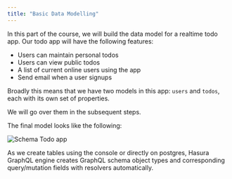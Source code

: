 ```yaml
---
title: "Basic Data Modelling"
---
```


In this part of the course, we will build the data model for a realtime todo app. Our todo app will have the following features:

- Users can maintain personal todos
- Users can view public todos
- A list of current online users using the app
- Send email when a user signups

Broadly this means that we have two models in this app: `users` and `todos`, each with its own set of properties.

We will go over them in the subsequent steps.

The final model looks like the following:

![Schema Todo app](https://graphql-engine-cdn.hasura.io/learn-hasura/assets/graphql-hasura/voyager-schema.png)

As we create tables using the console or directly on postgres, Hasura GraphQL engine creates GraphQL schema object types and corresponding query/mutation fields with resolvers automatically.

